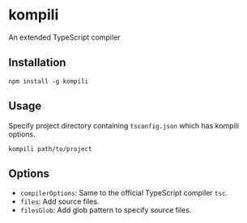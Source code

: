 # kompili

An extended TypeScript compiler

## Installation

```
npm install -g kompili
```

## Usage

Specify project directory containing `tsconfig.json` which has kompili options.

```
kompili path/to/project
```

## Options

 * `compilerOptions`: Same to the official TypeScript compiler `tsc`.
 * `files`: Add source files.
 * `filesGlob`: Add glob pattern to specify source files.
